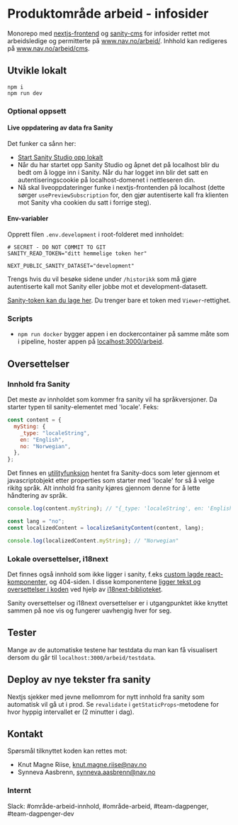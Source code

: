 # Produktområde arbeid - infosider

Monorepo med [nextjs-frontend](src) og [sanity-cms](sanity/README.md) for infosider rettet mot arbeidsledige og permitterte på www.nav.no/arbeid/. Inhhold kan redigeres på www.nav.no/arbeid/cms.

## Utvikle lokalt

```
npm i
npm run dev
```

### Optional oppsett

#### Live oppdatering av data fra Sanity

Det funker ca sånn her:

- [Start Sanity Studio opp lokalt](sanity/README.md)
- Når du har startet opp Sanity Studio og åpnet det på localhost blir du bedt om å logge inn i Sanity. Når du har logget inn blir det satt en autentiseringscookie på localhost-domenet i nettleseren din.
- Nå skal liveoppdateringer funke i nextjs-frontenden på localhost (dette sørger `usePreviewSubscription` for, den gjør autentiserte kall fra klienten mot Sanity vha cookien du satt i forrige steg).

#### Env-variabler

Opprett filen `.env.development` i root-folderet med innholdet:

```
# SECRET - DO NOT COMMIT TO GIT
SANITY_READ_TOKEN="ditt hemmelige token her"

NEXT_PUBLIC_SANITY_DATASET="development"
```

Trengs hvis du vil besøke sidene under `/historikk` som må gjøre autentiserte kall mot Sanity eller jobbe mot et development-datasett.

[Sanity-token kan du lage her](https://www.sanity.io/organizations/ojSsHMQGf/project/rt6o382n/settings#tokens). Du trenger bare et token med `Viewer`-rettighet.

### Scripts

- `npm run docker` bygger appen i en dockercontainer på samme måte som i pipeline, hoster appen på [localhost:3000/arbeid]().

## Oversettelser

### Innhold fra Sanity

Det meste av innholdet som kommer fra sanity vil ha språkversjoner. Da starter typen til sanity-elementet med 'locale'. Feks:

```js
const content = {
  mySting: {
    _type: "localeString",
    en: "English",
    no: "Norwegian",
  },
};
```

Det finnes en [utilityfunksjon](src/i18n/localizeSanityContent.ts) hentet fra Sanity-docs som leter gjennom et javascriptobjekt etter properties som starter med 'locale' for så å velge rikitg språk. Alt innhold fra sanity kjøres gjennom denne for å lette håndtering av språk.

```js
console.log(content.myString); // "{_type: 'localeString', en: 'English', no: 'Norwegian'}"

const lang = "no";
const localizedContent = localizeSanityContent(content, lang);

console.log(localizedContent.myString); // "Norwegian"
```

### Lokale oversettelser, i18next

Det finnes også innhold som ikke ligger i sanity, f.eks [custom lagde react-komponenter](src/components/HvorMyeKalkulator/DagpengerKalkulator.tsx), og 404-siden. I disse komponentene [ligger tekst og oversettelser i koden](src/locales) ved hjelp av [i18next-biblioteket](src/i18n/i18nextConfig.tsx).

Sanity oversettelser og i18next oversettelser er i utgangpunktet ikke knyttet sammen på noe vis og fungerer uavhengig hver for seg.

## Tester

Mange av de automatiske testene har testdata du man kan få visualisert dersom du går til `localhost:3000/arbeid/testdata`.

## Deploy av nye tekster fra sanity

Nextjs sjekker med jevne mellomrom for nytt innhold fra sanity som automatisk vil gå ut i prod. Se `revalidate` i `getStaticProps`-metodene for hvor hyppig intervallet er (2 minutter i dag).

## Kontakt

Spørsmål tilknyttet koden kan rettes mot:

- Knut Magne Riise, knut.magne.riise@nav.no
- Synneva Aasbrenn, synneva.aasbrenn@nav.no

### Internt

Slack: #område-arbeid-innhold, #område-arbeid, #team-dagpenger, #team-dagpenger-dev
